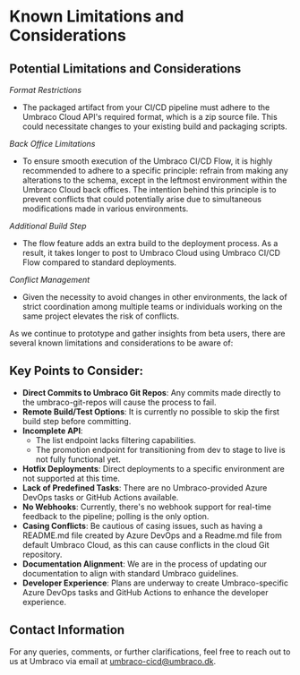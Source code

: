 # Known Limitations and Considerations

## Potential Limitations and Considerations

_Format Restrictions_
- The packaged artifact from your CI/CD pipeline must adhere to the Umbraco Cloud API's required format, which is a zip source file. This could necessitate changes to your existing build and packaging scripts.

_Back Office Limitations_
- To ensure smooth execution of the Umbraco CI/CD Flow, it is highly recommended to adhere to a specific principle: refrain from making any alterations to the schema, except in the leftmost environment within the Umbraco Cloud back offices. The intention behind this principle is to prevent conflicts that could potentially arise due to simultaneous modifications made in various environments.

_Additional Build Step_
- The flow feature adds an extra build to the deployment process. As a result, it takes longer to post to Umbraco Cloud using Umbraco CI/CD Flow compared to standard deployments.

_Conflict Management_
- Given the necessity to avoid changes in other environments, the lack of strict coordination among multiple teams or individuals working on the same project elevates the risk of conflicts.

As we continue to prototype and gather insights from beta users, there are several known limitations and considerations to be aware of:

## Key Points to Consider:

* **Direct Commits to Umbraco Git Repos**: Any commits made directly to the umbraco-git-repos will cause the process to fail.
* **Remote Build/Test Options**: It is currently no possible to skip the first build step before committing.
* **Incomplete API**: 
  * The list endpoint lacks filtering capabilities.
  * The promotion endpoint for transitioning from dev to stage to live is not fully functional yet.
* **Hotfix Deployments**: Direct deployments to a specific environment are not supported at this time.
* **Lack of Predefined Tasks**: There are no Umbraco-provided Azure DevOps tasks or GitHub Actions available.
* **No Webhooks**: Currently, there's no webhook support for real-time feedback to the pipeline; polling is the only option.
* **Casing Conflicts**: Be cautious of casing issues, such as having a README.md file created by Azure DevOps and a Readme.md file from default Umbraco Cloud, as this can cause conflicts in the cloud Git repository.
* **Documentation Alignment**: We are in the process of updating our documentation to align with standard Umbraco guidelines.
* **Developer Experience**: Plans are underway to create Umbraco-specific Azure DevOps tasks and GitHub Actions to enhance the developer experience.

## Contact Information

For any queries, comments, or further clarifications, feel free to reach out to us at Umbraco via email at <umbraco-cicd@umbraco.dk>.
